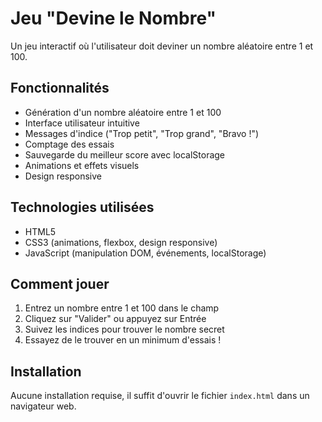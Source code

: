 # Jeu "Devine le Nombre"

Un jeu interactif où l'utilisateur doit deviner un nombre aléatoire entre 1 et 100.

## Fonctionnalités

- Génération d'un nombre aléatoire entre 1 et 100
- Interface utilisateur intuitive
- Messages d'indice ("Trop petit", "Trop grand", "Bravo !")
- Comptage des essais
- Sauvegarde du meilleur score avec localStorage
- Animations et effets visuels
- Design responsive

## Technologies utilisées

- HTML5
- CSS3 (animations, flexbox, design responsive)
- JavaScript (manipulation DOM, événements, localStorage)

## Comment jouer

1. Entrez un nombre entre 1 et 100 dans le champ
2. Cliquez sur "Valider" ou appuyez sur Entrée
3. Suivez les indices pour trouver le nombre secret
4. Essayez de le trouver en un minimum d'essais !

## Installation

Aucune installation requise, il suffit d'ouvrir le fichier `index.html` dans un navigateur web.
